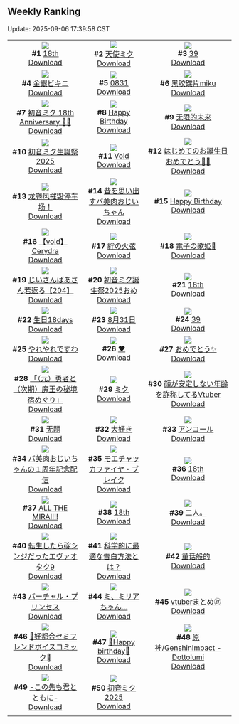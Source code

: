 ## Weekly Ranking
Update: 2025-09-06 17:39:58 CST

|      |      |      |
| :----: | :----: | :----: |
| ![](https://i.pixiv.re/c/240x480/img-master/img/2025/09/01/00/00/13/134568849_p0_master1200.jpg)<br>**#1** [18th](https://www.pixiv.net/artworks/134568849)<br>[Download](https://i.pixiv.re/img-original/img/2025/09/01/00/00/13/134568849_p0.jpg) | ![](https://i.pixiv.re/c/240x480/img-master/img/2025/08/31/00/00/23/134520211_p0_master1200.jpg)<br>**#2** [天使ミク](https://www.pixiv.net/artworks/134520211)<br>[Download](https://i.pixiv.re/img-original/img/2025/08/31/00/00/23/134520211_p0.jpg) | ![](https://i.pixiv.re/c/240x480/img-master/img/2025/08/31/06/00/05/134529847_p0_master1200.jpg)<br>**#3** [39](https://www.pixiv.net/artworks/134529847)<br>[Download](https://i.pixiv.re/img-original/img/2025/08/31/06/00/05/134529847_p0.jpg) |
| ![](https://i.pixiv.re/c/240x480/img-master/img/2025/08/30/00/00/17/134477460_p0_master1200.jpg)<br>**#4** [金銀ビキニ](https://www.pixiv.net/artworks/134477460)<br>[Download](https://i.pixiv.re/img-original/img/2025/08/30/00/00/17/134477460_p0.jpg) | ![](https://i.pixiv.re/c/240x480/img-master/img/2025/08/31/08/31/05/134532692_p0_master1200.jpg)<br>**#5** [0831](https://www.pixiv.net/artworks/134532692)<br>[Download](https://i.pixiv.re/img-original/img/2025/08/31/08/31/05/134532692_p0.jpg) | ![](https://i.pixiv.re/c/240x480/img-master/img/2025/08/30/00/01/28/134477717_p0_master1200.jpg)<br>**#6** [黑胶碟片miku](https://www.pixiv.net/artworks/134477717)<br>[Download](https://i.pixiv.re/img-original/img/2025/08/30/00/01/28/134477717_p0.jpg) |
| ![](https://i.pixiv.re/c/240x480/img-master/img/2025/08/31/00/00/20/134520180_p0_master1200.jpg)<br>**#7** [初音ミク 18th Anniversary 🎂🎉](https://www.pixiv.net/artworks/134520180)<br>[Download](https://i.pixiv.re/img-original/img/2025/08/31/00/00/20/134520180_p0.jpg) | ![](https://i.pixiv.re/c/240x480/img-master/img/2025/08/31/00/00/06/134519989_p0_master1200.jpg)<br>**#8** [Happy Birthday](https://www.pixiv.net/artworks/134519989)<br>[Download](https://i.pixiv.re/img-original/img/2025/08/31/00/00/06/134519989_p0.png) | ![](https://i.pixiv.re/c/240x480/img-master/img/2025/08/31/01/10/51/134524006_p0_master1200.jpg)<br>**#9** [无限的未来](https://www.pixiv.net/artworks/134524006)<br>[Download](https://i.pixiv.re/img-original/img/2025/08/31/01/10/51/134524006_p0.png) |
| ![](https://i.pixiv.re/c/240x480/img-master/img/2025/08/31/00/39/35/134522729_p0_master1200.jpg)<br>**#10** [初音ミク生誕祭2025](https://www.pixiv.net/artworks/134522729)<br>[Download](https://i.pixiv.re/img-original/img/2025/08/31/00/39/35/134522729_p0.png) | ![](https://i.pixiv.re/c/240x480/img-master/img/2025/08/31/18/45/53/134552218_p0_master1200.jpg)<br>**#11** [Void](https://www.pixiv.net/artworks/134552218)<br>[Download](https://i.pixiv.re/img-original/img/2025/08/31/18/45/53/134552218_p0.jpg) | ![](https://i.pixiv.re/c/240x480/img-master/img/2025/08/31/16/02/34/134545951_p0_master1200.jpg)<br>**#12** [はじめてのお誕生日おめでとう🎂🎉](https://www.pixiv.net/artworks/134545951)<br>[Download](https://i.pixiv.re/img-original/img/2025/08/31/16/02/34/134545951_p0.jpg) |
| ![](https://i.pixiv.re/c/240x480/img-master/img/2025/09/01/02/10/27/134520610_p0_master1200.jpg)<br>**#13** [龙卷风摧毁停车场！](https://www.pixiv.net/artworks/134520610)<br>[Download](https://i.pixiv.re/img-original/img/2025/09/01/02/10/27/134520610_p0.jpg) | ![](https://i.pixiv.re/c/240x480/img-master/img/2025/08/31/00/00/41/134520338_p0_master1200.jpg)<br>**#14** [昔を思い出すバ美肉おじいちゃん](https://www.pixiv.net/artworks/134520338)<br>[Download](https://i.pixiv.re/img-original/img/2025/08/31/00/00/41/134520338_p0.jpg) | ![](https://i.pixiv.re/c/240x480/img-master/img/2025/08/31/00/00/27/134520245_p0_master1200.jpg)<br>**#15** [Happy Birthday](https://www.pixiv.net/artworks/134520245)<br>[Download](https://i.pixiv.re/img-original/img/2025/08/31/00/00/27/134520245_p0.jpg) |
| ![](https://i.pixiv.re/c/240x480/img-master/img/2025/08/31/03/37/15/134527838_p0_master1200.jpg)<br>**#16** [【void】Cerydra](https://www.pixiv.net/artworks/134527838)<br>[Download](https://i.pixiv.re/img-original/img/2025/08/31/03/37/15/134527838_p0.jpg) | ![](https://i.pixiv.re/c/240x480/img-master/img/2025/08/30/00/00/13/134477424_p0_master1200.jpg)<br>**#17** [絆の火弦](https://www.pixiv.net/artworks/134477424)<br>[Download](https://i.pixiv.re/img-original/img/2025/08/30/00/00/13/134477424_p0.jpg) | ![](https://i.pixiv.re/c/240x480/img-master/img/2025/08/31/00/08/26/134521177_p0_master1200.jpg)<br>**#18** [電子の歌姫👑](https://www.pixiv.net/artworks/134521177)<br>[Download](https://i.pixiv.re/img-original/img/2025/08/31/00/08/26/134521177_p0.jpg) |
| ![](https://i.pixiv.re/c/240x480/img-master/img/2025/08/30/11/00/06/134492056_p0_master1200.jpg)<br>**#19** [じいさんばあさん若返る【204】](https://www.pixiv.net/artworks/134492056)<br>[Download](https://i.pixiv.re/img-original/img/2025/08/30/11/00/06/134492056_p0.png) | ![](https://i.pixiv.re/c/240x480/img-master/img/2025/08/31/23/57/17/134568523_p0_master1200.jpg)<br>**#20** [初音ミク誕生祭2025おめ](https://www.pixiv.net/artworks/134568523)<br>[Download](https://i.pixiv.re/img-original/img/2025/08/31/23/57/17/134568523_p0.jpg) | ![](https://i.pixiv.re/c/240x480/img-master/img/2025/08/31/01/13/25/134524105_p0_master1200.jpg)<br>**#21** [18th](https://www.pixiv.net/artworks/134524105)<br>[Download](https://i.pixiv.re/img-original/img/2025/08/31/01/13/25/134524105_p0.jpg) |
| ![](https://i.pixiv.re/c/240x480/img-master/img/2025/08/31/12/48/25/134540131_p0_master1200.jpg)<br>**#22** [生日18days](https://www.pixiv.net/artworks/134540131)<br>[Download](https://i.pixiv.re/img-original/img/2025/08/31/12/48/25/134540131_p0.jpg) | ![](https://i.pixiv.re/c/240x480/img-master/img/2025/08/31/00/00/14/134520107_p0_master1200.jpg)<br>**#23** [8月31日](https://www.pixiv.net/artworks/134520107)<br>[Download](https://i.pixiv.re/img-original/img/2025/08/31/00/00/14/134520107_p0.jpg) | ![](https://i.pixiv.re/c/240x480/img-master/img/2025/08/31/14/49/31/134543738_p0_master1200.jpg)<br>**#24** [39](https://www.pixiv.net/artworks/134543738)<br>[Download](https://i.pixiv.re/img-original/img/2025/08/31/14/49/31/134543738_p0.jpg) |
| ![](https://i.pixiv.re/c/240x480/img-master/img/2025/08/31/17/30/34/134548952_p0_master1200.jpg)<br>**#25** [やれやれですわ](https://www.pixiv.net/artworks/134548952)<br>[Download](https://i.pixiv.re/img-original/img/2025/08/31/17/30/34/134548952_p0.jpg) | ![](https://i.pixiv.re/c/240x480/img-master/img/2025/08/31/02/30/02/134526425_p0_master1200.jpg)<br>**#26** [♥](https://www.pixiv.net/artworks/134526425)<br>[Download](https://i.pixiv.re/img-original/img/2025/08/31/02/30/02/134526425_p0.png) | ![](https://i.pixiv.re/c/240x480/img-master/img/2025/08/31/01/28/58/134524627_p0_master1200.jpg)<br>**#27** [おめでとう✨](https://www.pixiv.net/artworks/134524627)<br>[Download](https://i.pixiv.re/img-original/img/2025/08/31/01/28/58/134524627_p0.jpg) |
| ![](https://i.pixiv.re/c/240x480/img-master/img/2025/08/31/12/40/54/134539921_p0_master1200.jpg)<br>**#28** [「（元）勇者と（次期）魔王の秘境宿めぐり」](https://www.pixiv.net/artworks/134539921)<br>[Download](https://i.pixiv.re/img-original/img/2025/08/31/12/40/54/134539921_p0.jpg) | ![](https://i.pixiv.re/c/240x480/img-master/img/2025/08/31/23/11/08/134565887_p0_master1200.jpg)<br>**#29** [ミク](https://www.pixiv.net/artworks/134565887)<br>[Download](https://i.pixiv.re/img-original/img/2025/08/31/23/11/08/134565887_p0.jpg) | ![](https://i.pixiv.re/c/240x480/img-master/img/2025/08/31/21/11/56/134559123_p0_master1200.jpg)<br>**#30** [顔が安定しない年齢を詐称してるVtuber](https://www.pixiv.net/artworks/134559123)<br>[Download](https://i.pixiv.re/img-original/img/2025/08/31/21/11/56/134559123_p0.png) |
| ![](https://i.pixiv.re/c/240x480/img-master/img/2025/08/31/00/00/04/134519965_p0_master1200.jpg)<br>**#31** [无题](https://www.pixiv.net/artworks/134519965)<br>[Download](https://i.pixiv.re/img-original/img/2025/08/31/00/00/04/134519965_p0.png) | ![](https://i.pixiv.re/c/240x480/img-master/img/2025/08/31/00/00/22/134520195_p0_master1200.jpg)<br>**#32** [大好き](https://www.pixiv.net/artworks/134520195)<br>[Download](https://i.pixiv.re/img-original/img/2025/08/31/00/00/22/134520195_p0.png) | ![](https://i.pixiv.re/c/240x480/img-master/img/2025/08/31/00/02/04/134520630_p0_master1200.jpg)<br>**#33** [アンコール](https://www.pixiv.net/artworks/134520630)<br>[Download](https://i.pixiv.re/img-original/img/2025/08/31/00/02/04/134520630_p0.jpg) |
| ![](https://i.pixiv.re/c/240x480/img-master/img/2025/09/01/00/01/13/134569158_p0_master1200.jpg)<br>**#34** [バ美肉おじいちゃんの１周年記念配信](https://www.pixiv.net/artworks/134569158)<br>[Download](https://i.pixiv.re/img-original/img/2025/09/01/00/01/13/134569158_p0.jpg) | ![](https://i.pixiv.re/c/240x480/img-master/img/2025/08/31/17/30/01/134548885_p0_master1200.jpg)<br>**#35** [モエチャッカファイヤ・ブレイク](https://www.pixiv.net/artworks/134548885)<br>[Download](https://i.pixiv.re/img-original/img/2025/08/31/17/30/01/134548885_p0.jpg) | ![](https://i.pixiv.re/c/240x480/img-master/img/2025/09/01/00/20/03/134570459_p0_master1200.jpg)<br>**#36** [18th](https://www.pixiv.net/artworks/134570459)<br>[Download](https://i.pixiv.re/img-original/img/2025/09/01/00/20/03/134570459_p0.jpg) |
| ![](https://i.pixiv.re/c/240x480/img-master/img/2025/08/31/00/40/08/134522753_p0_master1200.jpg)<br>**#37** [ALL THE MIRAI!!!](https://www.pixiv.net/artworks/134522753)<br>[Download](https://i.pixiv.re/img-original/img/2025/08/31/00/40/08/134522753_p0.jpg) | ![](https://i.pixiv.re/c/240x480/img-master/img/2025/08/31/00/30/02/134522263_p0_master1200.jpg)<br>**#38** [18th](https://www.pixiv.net/artworks/134522263)<br>[Download](https://i.pixiv.re/img-original/img/2025/08/31/00/30/02/134522263_p0.jpg) | ![](https://i.pixiv.re/c/240x480/img-master/img/2025/08/31/17/09/35/134548138_p0_master1200.jpg)<br>**#39** [二人。](https://www.pixiv.net/artworks/134548138)<br>[Download](https://i.pixiv.re/img-original/img/2025/08/31/17/09/35/134548138_p0.jpg) |
| ![](https://i.pixiv.re/c/240x480/img-master/img/2025/09/01/00/04/20/134569515_p0_master1200.jpg)<br>**#40** [転生したら碇シンジだったエヴァオタク9](https://www.pixiv.net/artworks/134569515)<br>[Download](https://i.pixiv.re/img-original/img/2025/09/01/00/04/20/134569515_p0.jpg) | ![](https://i.pixiv.re/c/240x480/img-master/img/2025/08/31/18/30/11/134551534_p0_master1200.jpg)<br>**#41** [科学的に最適な告白方法とは？](https://www.pixiv.net/artworks/134551534)<br>[Download](https://i.pixiv.re/img-original/img/2025/08/31/18/30/11/134551534_p0.jpg) | ![](https://i.pixiv.re/c/240x480/img-master/img/2025/08/31/14/11/01/134542680_p0_master1200.jpg)<br>**#42** [童话般的](https://www.pixiv.net/artworks/134542680)<br>[Download](https://i.pixiv.re/img-original/img/2025/08/31/14/11/01/134542680_p0.jpg) |
| ![](https://i.pixiv.re/c/240x480/img-master/img/2025/08/31/00/00/05/134519977_p0_master1200.jpg)<br>**#43** [バーチャル・プリンセス](https://www.pixiv.net/artworks/134519977)<br>[Download](https://i.pixiv.re/img-original/img/2025/08/31/00/00/05/134519977_p0.jpg) | ![](https://i.pixiv.re/c/240x480/img-master/img/2025/08/31/00/00/08/134520027_p0_master1200.jpg)<br>**#44** [ミ、ミリアちゃん…](https://www.pixiv.net/artworks/134520027)<br>[Download](https://i.pixiv.re/img-original/img/2025/08/31/00/00/08/134520027_p0.png) | ![](https://i.pixiv.re/c/240x480/img-master/img/2025/09/01/20/18/46/134597737_p0_master1200.jpg)<br>**#45** [vtuberまとめ㉗](https://www.pixiv.net/artworks/134597737)<br>[Download](https://i.pixiv.re/img-original/img/2025/09/01/20/18/46/134597737_p0.jpg) |
| ![](https://i.pixiv.re/c/240x480/img-master/img/2025/08/31/01/21/27/134524379_p0_master1200.jpg)<br>**#46** [💜好都合セミフレンドボイスコミック💜](https://www.pixiv.net/artworks/134524379)<br>[Download](https://i.pixiv.re/img-original/img/2025/08/31/01/21/27/134524379_p0.jpg) | ![](https://i.pixiv.re/c/240x480/img-master/img/2025/08/31/00/08/05/134521155_p0_master1200.jpg)<br>**#47** [🤍Happy birthday🤍](https://www.pixiv.net/artworks/134521155)<br>[Download](https://i.pixiv.re/img-original/img/2025/08/31/00/08/05/134521155_p0.png) | ![](https://i.pixiv.re/c/240x480/img-master/img/2025/08/31/13/10/27/134540855_p0_master1200.jpg)<br>**#48** [原神/GenshinImpact - Dottolumi](https://www.pixiv.net/artworks/134540855)<br>[Download](https://i.pixiv.re/img-original/img/2025/08/31/13/10/27/134540855_p0.png) |
| ![](https://i.pixiv.re/c/240x480/img-master/img/2025/08/31/00/39/40/134522733_p0_master1200.jpg)<br>**#49** [-この先も君とともに-](https://www.pixiv.net/artworks/134522733)<br>[Download](https://i.pixiv.re/img-original/img/2025/08/31/00/39/40/134522733_p0.png) | ![](https://i.pixiv.re/c/240x480/img-master/img/2025/08/31/10/19/35/134535534_p0_master1200.jpg)<br>**#50** [初音ミク2025](https://www.pixiv.net/artworks/134535534)<br>[Download](https://i.pixiv.re/img-original/img/2025/08/31/10/19/35/134535534_p0.jpg) |
|      |
